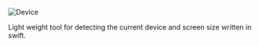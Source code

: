 ![Device](https://github.com/Ekhoo/Device/blob/master/Source/Asset/device.png)

Light weight tool for detecting the current device and screen size written in swift.
